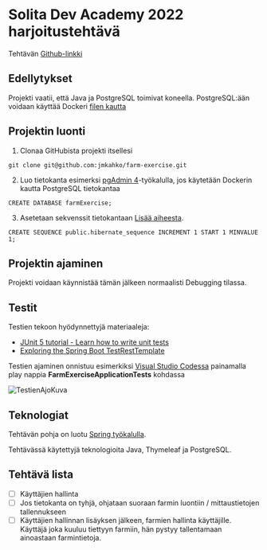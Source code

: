 # Solita Dev Academy 2022 harjoitustehtävä
Tehtävän [Github-linkki](https://github.com/solita/dev-academy-2022-exercise)


## Edellytykset
Projekti vaatii, että Java ja PostgreSQL toimivat koneella. PostgreSQL:ään voidaan käyttää Dockeri [filen kautta](https://github.com/jmkahko/farm-exercise/blob/main/Docker/docker-compose.yml) 


## Projektin luonti
1. Clonaa GitHubista projekti itsellesi
```
git clone git@github.com:jmkahko/farm-exercise.git
```

2. Luo tietokanta esimerksi [pgAdmin 4](http://localhost:5050/login?next=%2F)-työkalulla, jos käytetään Dockerin kautta PostgreSQL tietokantaa
```
CREATE DATABASE farmExercise;
```

3. Asetetaan sekvenssit tietokantaan [Lisää aiheesta](https://ntsim.uk/posts/how-to-use-hibernate-identifier-sequence-generators-properly).
```
CREATE SEQUENCE public.hibernate_sequence INCREMENT 1 START 1 MINVALUE 1;
```

## Projektin ajaminen
Projekti voidaan käynnistää tämän jälkeen normaalisti Debugging tilassa. 

## Testit
Testien tekoon hyödynnettyjä materiaaleja:
- [JUnit 5 tutorial - Learn how to write unit tests](https://www.vogella.com/tutorials/JUnit/article.html)
- [Exploring the Spring Boot TestRestTemplate](https://www.baeldung.com/spring-boot-testresttemplate)

Testien ajaminen onnistuu esimerkiksi [Visual Studio Codessa](https://code.visualstudio.com/) painamalla play nappia **FarmExerciseApplicationTests** kohdassa

![TestienAjoKuva](https://user-images.githubusercontent.com/18402605/149620510-13ab4efe-7542-4256-99a4-1e27e510603d.png)


## Teknologiat
Tehtävän pohja on luotu [Spring työkalulla](https://start.spring.io/). 

Tehtävässä käytettyjä teknologioita Java, Thymeleaf ja PostgreSQL.

## Tehtävä lista
- [ ] Käyttäjien hallinta
- [ ] Jos tietokanta on tyhjä, ohjataan suoraan farmin luontiin / mittaustietojen tallennukseen
- [ ] Käyttäjien hallinnan lisäyksen jälkeen, farmien hallinta käyttäjille. Käyttäjä joka kuuluu tiettyyn farmiin, hän pystyy tallentamaan ainoastaan farmintietoja.
